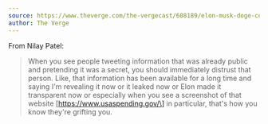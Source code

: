 ```yaml
---
source: https://www.theverge.com/the-vergecast/608189/elon-musk-doge-coup-goverment-vergecast
author: The Verge
---
```

From Nilay Patel:

> When you see people tweeting information that was already public and pretending it was a secret, you should immediately distrust that person. Like, that information has been available for a long time and saying I'm revealing it now or it leaked now or Elon made it transparent now or especially when you see a screenshot of that website \[https://www.usaspending.gov/\] in particular, that's how you know they're grifting you.

